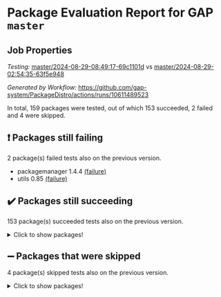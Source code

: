 # Package Evaluation Report for GAP `master`

## Job Properties

*Testing:* [master/2024-08-29-08:49:17-69c1101d](https://github.com/gap-system/PackageDistro/blob/data/reports/master/2024-08-29-08:49:17-69c1101d) vs [master/2024-08-29-02:54:35-63f5e948](https://github.com/gap-system/PackageDistro/blob/data/reports/master/2024-08-29-02:54:35-63f5e948)

*Generated by Workflow:* https://github.com/gap-system/PackageDistro/actions/runs/10611489523

In total, 159 packages were tested, out of which 153 succeeded, 2 failed and 4 were skipped.

## :exclamation: Packages still failing

2 package(s) failed tests also on the previous version.
- packagemanager 1.4.4 [(failure)](https://github.com/gap-system/PackageDistro/actions/runs/10611489523/job/29411686878)
- utils 0.85 [(failure)](https://github.com/gap-system/PackageDistro/actions/runs/10611489523/job/29411707655)

## :heavy_check_mark: Packages still succeeding

153 package(s) succeeded tests also on the previous version.
<details><summary>Click to show packages!</summary>

- 4ti2interface 2023.02-04 [(success)](https://github.com/gap-system/PackageDistro/actions/runs/10611489523/job/29411632383)
- ace 5.6.2 [(success)](https://github.com/gap-system/PackageDistro/actions/runs/10611489523/job/29411639773)
- aclib 1.3.2 [(success)](https://github.com/gap-system/PackageDistro/actions/runs/10611489523/job/29411640963)
- agt 0.3.1 [(success)](https://github.com/gap-system/PackageDistro/actions/runs/10611489523/job/29411641866)
- alnuth 3.2.1 [(success)](https://github.com/gap-system/PackageDistro/actions/runs/10611489523/job/29411642449)
- anupq 3.3.0 [(success)](https://github.com/gap-system/PackageDistro/actions/runs/10611489523/job/29411645846)
- atlasrep 2.1.9 [(success)](https://github.com/gap-system/PackageDistro/actions/runs/10611489523/job/29411648127)
- autodoc 2023.06.19 [(success)](https://github.com/gap-system/PackageDistro/actions/runs/10611489523/job/29411648696)
- automata 1.15 [(success)](https://github.com/gap-system/PackageDistro/actions/runs/10611489523/job/29411649088)
- automgrp 1.3.2 [(success)](https://github.com/gap-system/PackageDistro/actions/runs/10611489523/job/29411649533)
- autpgrp 1.11 [(success)](https://github.com/gap-system/PackageDistro/actions/runs/10611489523/job/29411649924)
- cap 2024.08-07 [(success)](https://github.com/gap-system/PackageDistro/actions/runs/10611489523/job/29411650273)
- caratinterface 2.3.6 [(success)](https://github.com/gap-system/PackageDistro/actions/runs/10611489523/job/29411650649)
- cddinterface 2024.08.27 [(success)](https://github.com/gap-system/PackageDistro/actions/runs/10611489523/job/29411651070)
- circle 1.6.6 [(success)](https://github.com/gap-system/PackageDistro/actions/runs/10611489523/job/29411651453)
- classicpres 1.22 [(success)](https://github.com/gap-system/PackageDistro/actions/runs/10611489523/job/29411651948)
- cohomolo 1.6.11 [(success)](https://github.com/gap-system/PackageDistro/actions/runs/10611489523/job/29411652365)
- congruence 1.2.7 [(success)](https://github.com/gap-system/PackageDistro/actions/runs/10611489523/job/29411652918)
- corelg 1.57 [(success)](https://github.com/gap-system/PackageDistro/actions/runs/10611489523/job/29411653301)
- crime 1.6 [(success)](https://github.com/gap-system/PackageDistro/actions/runs/10611489523/job/29411653652)
- crisp 1.4.6 [(success)](https://github.com/gap-system/PackageDistro/actions/runs/10611489523/job/29411654002)
- crypting 0.10.4 [(success)](https://github.com/gap-system/PackageDistro/actions/runs/10611489523/job/29411654317)
- cryst 4.1.27 [(success)](https://github.com/gap-system/PackageDistro/actions/runs/10611489523/job/29411654701)
- crystcat 1.1.10 [(success)](https://github.com/gap-system/PackageDistro/actions/runs/10611489523/job/29411655089)
- ctbllib 1.3.9 [(success)](https://github.com/gap-system/PackageDistro/actions/runs/10611489523/job/29411655405)
- cubefree 1.19 [(success)](https://github.com/gap-system/PackageDistro/actions/runs/10611489523/job/29411655780)
- curlinterface 2.3.2 [(success)](https://github.com/gap-system/PackageDistro/actions/runs/10611489523/job/29411656141)
- cvec 2.8.2 [(success)](https://github.com/gap-system/PackageDistro/actions/runs/10611489523/job/29411656528)
- datastructures 0.3.1 [(success)](https://github.com/gap-system/PackageDistro/actions/runs/10611489523/job/29411656893)
- deepthought 1.0.7 [(success)](https://github.com/gap-system/PackageDistro/actions/runs/10611489523/job/29411657313)
- design 1.8 [(success)](https://github.com/gap-system/PackageDistro/actions/runs/10611489523/job/29411657676)
- difsets 2.3.1 [(success)](https://github.com/gap-system/PackageDistro/actions/runs/10611489523/job/29411658071)
- digraphs 1.7.1 [(success)](https://github.com/gap-system/PackageDistro/actions/runs/10611489523/job/29411658419)
- edim 1.3.8 [(success)](https://github.com/gap-system/PackageDistro/actions/runs/10611489523/job/29411658835)
- example 4.3.4 [(success)](https://github.com/gap-system/PackageDistro/actions/runs/10611489523/job/29411659209)
- examplesforhomalg 2023.10-01 [(success)](https://github.com/gap-system/PackageDistro/actions/runs/10611489523/job/29411659576)
- factint 1.6.3 [(success)](https://github.com/gap-system/PackageDistro/actions/runs/10611489523/job/29411659944)
- ferret 1.0.12 [(success)](https://github.com/gap-system/PackageDistro/actions/runs/10611489523/job/29411660310)
- fga 1.5.0 [(success)](https://github.com/gap-system/PackageDistro/actions/runs/10611489523/job/29411660689)
- fining 1.5.6 [(success)](https://github.com/gap-system/PackageDistro/actions/runs/10611489523/job/29411661072)
- float 1.0.4 [(success)](https://github.com/gap-system/PackageDistro/actions/runs/10611489523/job/29411661575)
- format 1.4.4 [(success)](https://github.com/gap-system/PackageDistro/actions/runs/10611489523/job/29411662031)
- forms 1.2.11 [(success)](https://github.com/gap-system/PackageDistro/actions/runs/10611489523/job/29411662391)
- fplsa 1.2.6 [(success)](https://github.com/gap-system/PackageDistro/actions/runs/10611489523/job/29411662756)
- fr 2.4.13 [(success)](https://github.com/gap-system/PackageDistro/actions/runs/10611489523/job/29411663168)
- francy 2.0.3 [(success)](https://github.com/gap-system/PackageDistro/actions/runs/10611489523/job/29411663552)
- fwtree 1.3 [(success)](https://github.com/gap-system/PackageDistro/actions/runs/10611489523/job/29411664032)
- gapdoc 1.6.7 [(success)](https://github.com/gap-system/PackageDistro/actions/runs/10611489523/job/29411664466)
- gauss 2023.08-01 [(success)](https://github.com/gap-system/PackageDistro/actions/runs/10611489523/job/29411665011)
- gaussforhomalg 2024.08-01 [(success)](https://github.com/gap-system/PackageDistro/actions/runs/10611489523/job/29411665477)
- gbnp 1.1.0 [(success)](https://github.com/gap-system/PackageDistro/actions/runs/10611489523/job/29411665973)
- generalizedmorphismsforcap 2024.04-01 [(success)](https://github.com/gap-system/PackageDistro/actions/runs/10611489523/job/29411666425)
- genss 1.6.9 [(success)](https://github.com/gap-system/PackageDistro/actions/runs/10611489523/job/29411666811)
- gradedmodules 2024.01-01 [(success)](https://github.com/gap-system/PackageDistro/actions/runs/10611489523/job/29411667282)
- gradedringforhomalg 2024.07-01 [(success)](https://github.com/gap-system/PackageDistro/actions/runs/10611489523/job/29411667689)
- grape 4.9.0 [(success)](https://github.com/gap-system/PackageDistro/actions/runs/10611489523/job/29411668060)
- groupoids 1.74 [(success)](https://github.com/gap-system/PackageDistro/actions/runs/10611489523/job/29411668509)
- grpconst 2.6.5 [(success)](https://github.com/gap-system/PackageDistro/actions/runs/10611489523/job/29411668974)
- guarana 0.96.3 [(success)](https://github.com/gap-system/PackageDistro/actions/runs/10611489523/job/29411669395)
- guava 3.19 [(success)](https://github.com/gap-system/PackageDistro/actions/runs/10611489523/job/29411669810)
- hap 1.65 [(success)](https://github.com/gap-system/PackageDistro/actions/runs/10611489523/job/29411670263)
- hapcryst 0.1.15 [(success)](https://github.com/gap-system/PackageDistro/actions/runs/10611489523/job/29411670770)
- hecke 1.5.4 [(success)](https://github.com/gap-system/PackageDistro/actions/runs/10611489523/job/29411671155)
- help 4.0 [(success)](https://github.com/gap-system/PackageDistro/actions/runs/10611489523/job/29411671544)
- homalg 2024.01-01 [(success)](https://github.com/gap-system/PackageDistro/actions/runs/10611489523/job/29411671907)
- homalgtocas 2023.11-01 [(success)](https://github.com/gap-system/PackageDistro/actions/runs/10611489523/job/29411672272)
- idrel 2.48 [(success)](https://github.com/gap-system/PackageDistro/actions/runs/10611489523/job/29411672698)
- images 1.3.3 [(success)](https://github.com/gap-system/PackageDistro/actions/runs/10611489523/job/29411673152)
- intpic 0.3.0 [(success)](https://github.com/gap-system/PackageDistro/actions/runs/10611489523/job/29411673531)
- io 4.8.3 [(success)](https://github.com/gap-system/PackageDistro/actions/runs/10611489523/job/29411673934)
- io_forhomalg 2023.02-04 [(success)](https://github.com/gap-system/PackageDistro/actions/runs/10611489523/job/29411674308)
- irredsol 1.4.4 [(success)](https://github.com/gap-system/PackageDistro/actions/runs/10611489523/job/29411674682)
- json 2.2.2 [(success)](https://github.com/gap-system/PackageDistro/actions/runs/10611489523/job/29411675120)
- jupyterkernel 1.5.1 [(success)](https://github.com/gap-system/PackageDistro/actions/runs/10611489523/job/29411675455)
- jupyterviz 1.5.6 [(success)](https://github.com/gap-system/PackageDistro/actions/runs/10611489523/job/29411675834)
- kan 1.37 [(success)](https://github.com/gap-system/PackageDistro/actions/runs/10611489523/job/29411676163)
- kbmag 1.5.11 [(success)](https://github.com/gap-system/PackageDistro/actions/runs/10611489523/job/29411676581)
- laguna 3.9.7 [(success)](https://github.com/gap-system/PackageDistro/actions/runs/10611489523/job/29411676922)
- liealgdb 2.2.1 [(success)](https://github.com/gap-system/PackageDistro/actions/runs/10611489523/job/29411677284)
- liepring 2.9.1 [(success)](https://github.com/gap-system/PackageDistro/actions/runs/10611489523/job/29411677644)
- liering 2.4.2 [(success)](https://github.com/gap-system/PackageDistro/actions/runs/10611489523/job/29411678011)
- linearalgebraforcap 2024.08-07 [(success)](https://github.com/gap-system/PackageDistro/actions/runs/10611489523/job/29411678404)
- lins 0.9 [(success)](https://github.com/gap-system/PackageDistro/actions/runs/10611489523/job/29411678806)
- localizeringforhomalg 2023.10-01 [(success)](https://github.com/gap-system/PackageDistro/actions/runs/10611489523/job/29411679238)
- loops 3.4.3 [(success)](https://github.com/gap-system/PackageDistro/actions/runs/10611489523/job/29411679622)
- lpres 1.1.1 [(success)](https://github.com/gap-system/PackageDistro/actions/runs/10611489523/job/29411680003)
- majoranaalgebras 1.5.2 [(success)](https://github.com/gap-system/PackageDistro/actions/runs/10611489523/job/29411680363)
- mapclass 1.4.6 [(success)](https://github.com/gap-system/PackageDistro/actions/runs/10611489523/job/29411680745)
- matgrp 0.70 [(success)](https://github.com/gap-system/PackageDistro/actions/runs/10611489523/job/29411681117)
- matricesforhomalg 2024.08-05 [(success)](https://github.com/gap-system/PackageDistro/actions/runs/10611489523/job/29411681531)
- modisom 2.5.4 [(success)](https://github.com/gap-system/PackageDistro/actions/runs/10611489523/job/29411681934)
- modulepresentationsforcap 2024.08-03 [(success)](https://github.com/gap-system/PackageDistro/actions/runs/10611489523/job/29411682341)
- modules 2024.01-01 [(success)](https://github.com/gap-system/PackageDistro/actions/runs/10611489523/job/29411682706)
- monoidalcategories 2024.06-02 [(success)](https://github.com/gap-system/PackageDistro/actions/runs/10611489523/job/29411683141)
- nconvex 2022.09-01 [(success)](https://github.com/gap-system/PackageDistro/actions/runs/10611489523/job/29411683532)
- nilmat 1.4.2 [(success)](https://github.com/gap-system/PackageDistro/actions/runs/10611489523/job/29411683952)
- nock 1.5 [(success)](https://github.com/gap-system/PackageDistro/actions/runs/10611489523/job/29411684368)
- normalizinterface 1.3.7 [(success)](https://github.com/gap-system/PackageDistro/actions/runs/10611489523/job/29411684766)
- nq 2.5.11 [(success)](https://github.com/gap-system/PackageDistro/actions/runs/10611489523/job/29411685157)
- numericalsgps 1.3.1 [(success)](https://github.com/gap-system/PackageDistro/actions/runs/10611489523/job/29411685550)
- openmath 11.5.3 [(success)](https://github.com/gap-system/PackageDistro/actions/runs/10611489523/job/29411686001)
- orb 4.9.1 [(success)](https://github.com/gap-system/PackageDistro/actions/runs/10611489523/job/29411686439)
- patternclass 2.4.4 [(success)](https://github.com/gap-system/PackageDistro/actions/runs/10611489523/job/29411687330)
- permut 2.0.5 [(success)](https://github.com/gap-system/PackageDistro/actions/runs/10611489523/job/29411687831)
- polenta 1.3.10 [(success)](https://github.com/gap-system/PackageDistro/actions/runs/10611489523/job/29411688265)
- polymaking 0.8.7 [(success)](https://github.com/gap-system/PackageDistro/actions/runs/10611489523/job/29411688625)
- primgrp 3.4.4 [(success)](https://github.com/gap-system/PackageDistro/actions/runs/10611489523/job/29411689057)
- profiling 2.6.0 [(success)](https://github.com/gap-system/PackageDistro/actions/runs/10611489523/job/29411689556)
- qdistrnd 0.9.4 [(success)](https://github.com/gap-system/PackageDistro/actions/runs/10611489523/job/29411689934)
- qpa 1.35 [(success)](https://github.com/gap-system/PackageDistro/actions/runs/10611489523/job/29411690468)
- quagroup 1.8.4 [(success)](https://github.com/gap-system/PackageDistro/actions/runs/10611489523/job/29411690928)
- radiroot 2.9 [(success)](https://github.com/gap-system/PackageDistro/actions/runs/10611489523/job/29411691358)
- rcwa 4.7.1 [(success)](https://github.com/gap-system/PackageDistro/actions/runs/10611489523/job/29411691831)
- rds 1.8 [(success)](https://github.com/gap-system/PackageDistro/actions/runs/10611489523/job/29411692345)
- recog 1.4.2 [(success)](https://github.com/gap-system/PackageDistro/actions/runs/10611489523/job/29411693234)
- repndecomp 1.3.0 [(success)](https://github.com/gap-system/PackageDistro/actions/runs/10611489523/job/29411693783)
- repsn 3.1.2 [(success)](https://github.com/gap-system/PackageDistro/actions/runs/10611489523/job/29411694174)
- resclasses 4.7.3 [(success)](https://github.com/gap-system/PackageDistro/actions/runs/10611489523/job/29411694586)
- ringsforhomalg 2024.06-01 [(success)](https://github.com/gap-system/PackageDistro/actions/runs/10611489523/job/29411694946)
- sco 2023.08-01 [(success)](https://github.com/gap-system/PackageDistro/actions/runs/10611489523/job/29411695291)
- scscp 2.4.3 [(success)](https://github.com/gap-system/PackageDistro/actions/runs/10611489523/job/29411695728)
- semigroups 5.3.7 [(success)](https://github.com/gap-system/PackageDistro/actions/runs/10611489523/job/29411696107)
- sglppow 2.4 [(success)](https://github.com/gap-system/PackageDistro/actions/runs/10611489523/job/29411696472)
- sgpviz 0.999.5 [(success)](https://github.com/gap-system/PackageDistro/actions/runs/10611489523/job/29411696855)
- simpcomp 2.1.14 [(success)](https://github.com/gap-system/PackageDistro/actions/runs/10611489523/job/29411697298)
- singular 2024.06.03 [(success)](https://github.com/gap-system/PackageDistro/actions/runs/10611489523/job/29411697802)
- sl2reps 1.1 [(success)](https://github.com/gap-system/PackageDistro/actions/runs/10611489523/job/29411698238)
- sla 1.6.2 [(success)](https://github.com/gap-system/PackageDistro/actions/runs/10611489523/job/29411698622)
- smallgrp 1.5.4 [(success)](https://github.com/gap-system/PackageDistro/actions/runs/10611489523/job/29411699055)
- smallsemi 0.7.1 [(success)](https://github.com/gap-system/PackageDistro/actions/runs/10611489523/job/29411699459)
- sonata 2.9.6 [(success)](https://github.com/gap-system/PackageDistro/actions/runs/10611489523/job/29411699921)
- sophus 1.27 [(success)](https://github.com/gap-system/PackageDistro/actions/runs/10611489523/job/29411700470)
- sotgrps 1.3 [(success)](https://github.com/gap-system/PackageDistro/actions/runs/10611489523/job/29411700866)
- spinsym 1.5.2 [(success)](https://github.com/gap-system/PackageDistro/actions/runs/10611489523/job/29411701268)
- standardff 1.0 [(success)](https://github.com/gap-system/PackageDistro/actions/runs/10611489523/job/29411701658)
- symbcompcc 1.3.2 [(success)](https://github.com/gap-system/PackageDistro/actions/runs/10611489523/job/29411702102)
- thelma 1.3 [(success)](https://github.com/gap-system/PackageDistro/actions/runs/10611489523/job/29411702571)
- tomlib 1.2.11 [(success)](https://github.com/gap-system/PackageDistro/actions/runs/10611489523/job/29411703012)
- toolsforhomalg 2024.07-01 [(success)](https://github.com/gap-system/PackageDistro/actions/runs/10611489523/job/29411703488)
- toric 1.9.6 [(success)](https://github.com/gap-system/PackageDistro/actions/runs/10611489523/job/29411704089)
- toricvarieties 2022.07.13 [(success)](https://github.com/gap-system/PackageDistro/actions/runs/10611489523/job/29411704647)
- transgrp 3.6.5 [(success)](https://github.com/gap-system/PackageDistro/actions/runs/10611489523/job/29411705081)
- typeset 1.2.2 [(success)](https://github.com/gap-system/PackageDistro/actions/runs/10611489523/job/29411705582)
- ugaly 4.1.3 [(success)](https://github.com/gap-system/PackageDistro/actions/runs/10611489523/job/29411706078)
- unipot 1.6 [(success)](https://github.com/gap-system/PackageDistro/actions/runs/10611489523/job/29411706551)
- unitlib 4.2.0 [(success)](https://github.com/gap-system/PackageDistro/actions/runs/10611489523/job/29411707209)
- uuid 0.7 [(success)](https://github.com/gap-system/PackageDistro/actions/runs/10611489523/job/29411708217)
- walrus 0.9991 [(success)](https://github.com/gap-system/PackageDistro/actions/runs/10611489523/job/29411708675)
- wedderga 4.10.5 [(success)](https://github.com/gap-system/PackageDistro/actions/runs/10611489523/job/29411709194)
- xmod 2.92 [(success)](https://github.com/gap-system/PackageDistro/actions/runs/10611489523/job/29411709731)
- xmodalg 1.23 [(success)](https://github.com/gap-system/PackageDistro/actions/runs/10611489523/job/29411710072)
- yangbaxter 0.10.6 [(success)](https://github.com/gap-system/PackageDistro/actions/runs/10611489523/job/29411710475)
- zeromqinterface 0.16 [(success)](https://github.com/gap-system/PackageDistro/actions/runs/10611489523/job/29411710900)
</details>

## :heavy_minus_sign: Packages that were skipped

4 package(s) skipped tests also on the previous version.
<details><summary>Click to show packages!</summary>

- browse 1.8.21 [(skipped)](https://github.com/gap-system/PackageDistro/actions/runs/10611489523/job/29411117916)
- itc 1.5.1 [(skipped)](https://github.com/gap-system/PackageDistro/actions/runs/10611489523/job/29411117916)
- polycyclic 2.16 [(skipped)](https://github.com/gap-system/PackageDistro/actions/runs/10611489523/job/29411117916)
- xgap 4.32 [(skipped)](https://github.com/gap-system/PackageDistro/actions/runs/10611489523/job/29411117916)
</details>

